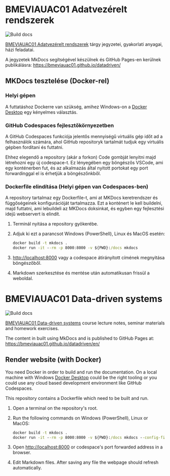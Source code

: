 # BMEVIAUAC01 Adatvezérelt rendszerek

![Build docs](https://github.com/bmeviauac01/datadriven/workflows/Build%20docs/badge.svg?branch=master)

[BMEVIAUAC01 Adatvezérelt rendszerek](https://www.aut.bme.hu/Course/VIAUAC01/) tárgy jegyzetei, gyakorlati anyagai, házi feladatai.

A jegyzetek MkDocs segítségével készülnek és GitHub Pages-en kerülnek publikálásra: <https://bmeviauac01.github.io/datadriven/>

## MKDocs tesztelése (Docker-rel)

### Helyi gépen

A futtatáshoz Dockerre van szükség, amihez Windows-on a [Docker Desktop](https://www.docker.com/products/docker-desktop/) egy kényelmes választás.

### GitHub Codespaces fejlesztőkörnyezetben

A GitHub Codespaces funkciója jelentős mennyiségű virtuális gép időt ad a felhasználók számára, ahol GitHub repositoryk tartalmát tudjuk egy virtuális gépben fordítani és futtatni.

Ehhez elegendő a repository (akár a forkon) Code gombját lenyitni majd létrehozni egy új codespace-t. Ez lényegében egy böngészős VSCode, ami egy konténerben fut, és az alkalmazás által nyitott portokat egy port forwardinggal el is érhetjük a böngészőnkből.

### Dockerfile elindítása (Helyi gépen van Codespaces-ben)

A repository tartalmaz egy Dockerfile-t, ami at MKDocs keretrendszer és függőségeinek konfigurációját tartalmazza. Ezt a konténert le kell buildelni, majd futtatni, ami lebuildeli az MKDocs doksinkat, és egyben egy fejlesztési idejű webservert is elindít.

1. Terminál nyitása a repository gyökerébe.
2. Adjuk ki ezt a parancsot Windows (PowerShell), Linux és MacOS esetén:

   ```cmd
   docker build -t mkdocs .
   docker run -it --rm -p 8000:8000 -v ${PWD}:/docs mkdocs
   ```

3. <http://localhost:8000> vagy a codespace átirányított címének megnyitása böngészőből.
4. Markdown szerkesztése és mentése után automatikusan frissül a weboldal.


# BMEVIAUAC01 Data-driven systems

![Build docs](https://github.com/bmeviauac01/datadriven/workflows/Build%20docs/badge.svg?branch=master)

[BMEVIAUAC01 Data-driven systems](https://www.aut.bme.hu/Course/ENVIAUAC01/) course lecture notes, seminar materials and homework exercises.

The content in built using MkDocs and is published to GitHub Pages at: <https://bmeviauac01.github.io/datadriven/en/>

## Render website (with Docker)

You need Docker in order to build and run the documentation. On a local machine with Windows [Docker Desktop](https://www.docker.com/products/docker-desktop/) could be the right tooling or you could use any cloud based development environment like GitHub Codespaces.

This repository contains a Dockerfile which need to be built and run.

1. Open a terminal on the repository's root.
2. Run the following commands on Windows (PowerShell), Linux or MacOS:

   ```cmd
   docker build -t mkdocs .
   docker run -it --rm -p 8000:8000 -v ${PWD}:/docs mkdocs --config-file=mkdocs.en.yml
   ```

3. Open <http://localhost:8000> or codespace's port forwarded address in a browser.
4. Edit Markdown files. After saving any file the webpage should refresh automatically.
